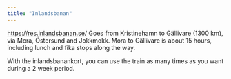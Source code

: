 ```yaml
---
title: "Inlandsbanan"
---
```


https://res.inlandsbanan.se/
Goes from Kristinehamn to Gällivare (1300 km), via Mora, Östersund and Jokkmokk. Mora to Gällivare is about 15 hours, including lunch and fika stops along the way. 

With the inlandsbanankort, you can use the train as many times as you want during a 2 week period. 

